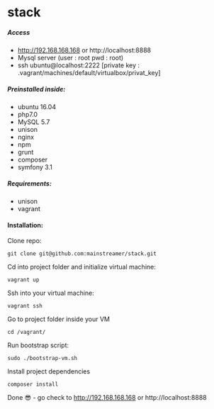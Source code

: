 # stack

##### Access
- http://192.168.168.168 or http://localhost:8888
- Mysql server (user : root  pwd : root)
- ssh ubuntu@localhost:2222 [private key : .vagrant/machines/default/virtualbox/privat_key]

##### Preinstalled inside:
- ubuntu 16.04
- php7.0
- MySQL 5.7
- unison
- nginx
- npm
- grunt
- composer
- symfony 3.1

##### Requirements:
- unison
- vagrant

#### Installation:

Clone repo:

    git clone git@github.com:mainstreamer/stack.git

Cd into project folder and initialize virtual machine:

    vagrant up

Ssh into your virtual machine:

    vagrant ssh

Go to project folder inside your VM

    cd /vagrant/

Run bootstrap script:

    sudo ./bootstrap-vm.sh

Install project dependencies

    composer install

Done :sunglasses: - go check to http://192.168.168.168 or http://localhost:8888
